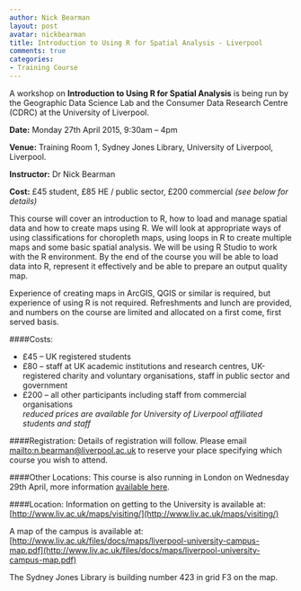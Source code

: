 ```yaml
---
author: Nick Bearman
layout: post
avatar: nickbearman
title: Introduction to Using R for Spatial Analysis - Liverpool
comments: true
categories:
- Training Course
---
```


A workshop on **Introduction to Using R for Spatial Analysis** is being run by the Geographic Data Science Lab and the Consumer Data Research Centre (CDRC) at the University of Liverpool.

**Date:** Monday 27th April 2015, 9:30am – 4pm

**Venue:** Training Room 1, Sydney Jones Library, University of Liverpool, Liverpool.

**Instructor:** Dr Nick Bearman

**Cost:** £45 student, £85 HE / public sector, £200 commercial *(see below for details)*

This course will cover an introduction to R, how to load and manage spatial data and how to create maps using R. We will look at appropriate ways of using classifications for choropleth maps, using loops in R to create multiple maps and some basic spatial analysis. We will be using R Studio to work with the R environment. By the end of the course you will be able to load data into R, represent it effectively and be able to prepare an output quality map. 

Experience of creating maps in ArcGIS, QGIS or similar is required, but experience of using R is not required. Refreshments and lunch are provided, and numbers on the course are limited and allocated on a first come, first served basis.

####Costs:
- £45 – UK registered students
- £80 – staff at UK academic institutions and research centres, UK-registered charity and voluntary organisations, staff in public sector and government
- £200 – all other participants including staff from commercial organisations  
*reduced prices are available for University of Liverpool affiliated students and staff*

####Registration:
Details of registration will follow. Please email <mailto:n.bearman@liverpool.ac.uk> to reserve your place specifying which course you wish to attend.

####Other Locations:
This course is also running in London on Wednesday 29th April, more information [available here](http://geographicdatascience.com/training%20course/2015/03/19/R-Spatial-Analysis-London/). 

####Location:
Information on getting to the University is available at: [http://www.liv.ac.uk/maps/visiting/](http://www.liv.ac.uk/maps/visiting/)

A map of the campus is available at: [http://www.liv.ac.uk/files/docs/maps/liverpool-university-campus-map.pdf](http://www.liv.ac.uk/files/docs/maps/liverpool-university-campus-map.pdf)

The Sydney Jones Library is building number 423 in grid F3 on the map. 
